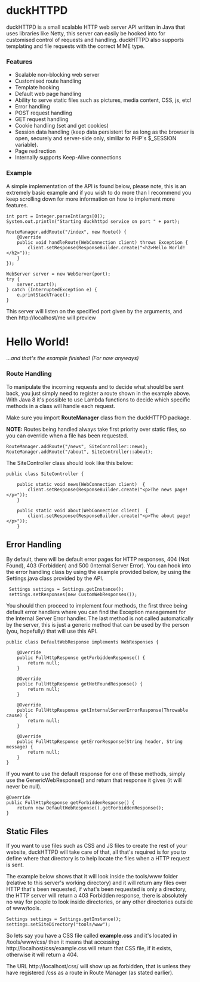 # duckHTTPD

duckHTTPD is a small scalable HTTP web server API written in Java that uses libraries like Netty, this server can easily be hooked into for customised control of requests and handling. duckHTTPD also supports templating and file requests with the correct MIME type.

### Features

* Scalable non-blocking web server
* Customised route handling
* Template hooking
* Default web page handling
* Ability to serve static files such as pictures, media content, CSS, js, etc!
* Error handling
* POST request handling
* GET request handling
* Cookie handling (set and get cookies)
* Session data handling (keep data persistent for as long as the browser is open, securely and server-side only, simillar to PHP's $_SESSION variable).
* Page redirection
* Internally supports Keep-Alive connections

### Example

A simple implementation of the API is found below, please note, this is an extremely basic example and if you wish to do more than I recommend you keep scrolling down for more information on how to implement more features.

```
int port = Integer.parseInt(args[0]);
System.out.println("Starting duckhttpd service on port " + port);

RouteManager.addRoute("/index", new Route() {
    @Override
    public void handleRoute(WebConnection client) throws Exception {
        client.setResponse(ResponseBuilder.create("<h2>Hello World!</h2>"));
    }
});

WebServer server = new WebServer(port);
try {
    server.start();
} catch (InterruptedException e) {
    e.printStackTrace();
}
```

This server will listen on the specified port given by the arguments, and then http://localhost/me will preview 

# Hello World!

...*and that's the example finished! (For now anyways)*

### Route Handling

To manipulate the incoming requests and to decide what should be sent back, you just simply need to register a route shown in the example above. With Java 8 it's possible to use Lambda functions to decide which specific methods in a class will handle each request. 

Make sure you import **RouteManager** class from the duckHTTPD package.

**NOTE:** Routes being handled always take first priority over static files, so you can override when a file has been requested.

```
RouteManager.addRoute("/news", SiteController::news);
RouteManager.addRoute("/about", SiteController::about);
```

The SiteController class should look like this below:

```
public class SiteController {

    public static void news(WebConnection client)  {
        client.setResponse(ResponseBuilder.create("<p>The news page!</p>"));
    }
    
    public static void about(WebConnection client)  {
        client.setResponse(ResponseBuilder.create("<p>The about page!</p>"));
    }
```

## Error Handling

By default, there will be default error pages for HTTP responses, 404 (Not Found), 403 (Forbidden) and 500 (Internal Server Error). You can hook into the error handling class by using the example provided below, by using the Settings.java class provided by the API.

```
 Settings settings = Settings.getInstance();
 settings.setResponses(new CustomWebResponses());
```

You should then proceed to implement four methods, the first three being default error handlers where you can find the Exception management for the Internal Server Error handler. The last method is not called automatically by the server, this is just a generic method that can be used by the person (you, hopefully) that will use this API.

```
public class DefaultWebResponse implements WebResponses {

    @Override
    public FullHttpResponse getForbiddenResponse() {
        return null;
    }

    @Override
    public FullHttpResponse getNotFoundResponse() {
        return null;
    }

    @Override
    public FullHttpResponse getInternalServerErrorResponse(Throwable cause) {
        return null;
    }

    @Override
    public FullHttpResponse getErrorResponse(String header, String message) {
        return null;
    }
}
```

If you want to use the default response for one of these methods, simply use the GenericWebResponse() and return that response it gives (it will never be null).

```
@Override
public FullHttpResponse getForbiddenResponse() {
    return new DefaultWebResponse().getForbiddenResponse();
}
```

## Static Files

If you want to use files such as CSS and JS files to create the rest of your website, duckHTTPD will take care of that, all that's required is for you to define where that directory is to help locate the files when a HTTP request is sent.

The example below shows that it will look inside the tools/www folder (relative to this server's working directory) and it will return any files over HTTP that's been requested, if what's been requested is only a directory, the HTTP server will return a 403 Forbidden response, there is absolutely no way for people to look inside directories, or any other directories outside of www/tools.

```
Settings settings = Settings.getInstance();
settings.setSiteDirectory("tools/www");
```

So lets say you have a CSS file called **example.css** and it's located in /tools/www/css/ then it means that accessing http://localhost/css/example.css will return that CSS file, if it exists, otherwise it will return a 404.

The URL http://localhost/css/ will show up as forbidden, that is unless they have registered /css as a route in Route Manager (as stated earlier).
